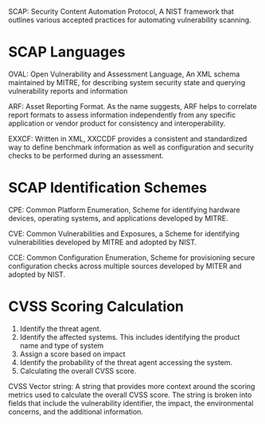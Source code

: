SCAP: Security Content Automation Protocol, A NIST framework that outlines various accepted practices for automating vulnerability scanning.

# SCAP Languages
OVAL: Open Vulnerability and Assessment Language, An XML schema maintained by MITRE, for describing system security state and querying vulnerability reports and information

ARF: Asset Reporting Format. As the name suggests, ARF helps to correlate report formats to assess information independently from any specific application or vendor product for consistency and interoperability. 

EXXCF: Written in XML, XXCCDF provides a consistent and standardized way to define benchmark information as well as configuration and security checks to be performed during an assessment. 

# SCAP Identification Schemes
CPE: Common Platform Enumeration, Scheme for identifying hardware devices, operating systems, and applications developed by MITRE. 

CVE: Common Vulnerabilities and Exposures, a Scheme for identifying vulnerabilities developed by MITRE and adopted by NIST.

CCE: Common Configuration Enumeration, Scheme for provisioning secure configuration checks across multiple sources developed by MITER and adopted by NIST. 


# CVSS Scoring Calculation
1. Identify the threat agent.
2. Identify the affected systems. This includes identifying the product name and type of system
3. Assign a score based on impact
4. Identify the probability of the threat agent accessing the system.
5. Calculating the overall CVSS score.

CVSS Vector string: A string that provides more context around the scoring metrics used to calculate the overall CVSS score. The string is broken into fields that include the vulnerability identifier, the impact, the environmental concerns, and the additional information. 


